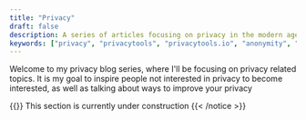 ```yaml
---
title: "Privacy"
draft: false
description: A series of articles focusing on privacy in the modern age
keywords: ["privacy", "privacytools", "privacytools.io", "anonymity", "security", "safety"]
---
```


Welcome to my privacy blog series, where I'll be focusing on privacy related topics. It is my goal to inspire people not interested in privacy to become interested, as well as talking about ways to improve your privacy

{{<notice warning>}}
This section is currently under construction
{{< /notice >}}